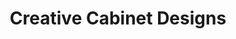 ---
title: "Creative Cabinet Designs"
url: /bloomsburg/creative-cabinet-designs/
shop: furniture
---